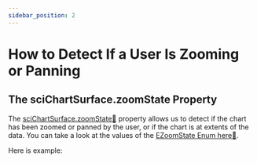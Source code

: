 ```yaml
---
sidebar_position: 2
---
```


# How to Detect If a User Is Zooming or Panning

## The sciChartSurface.zoomState Property

The [sciChartSurface.zoomState:blue_book:](https://www.scichart.com/documentation/js/current/typedoc/classes/scichartsurface.html#zoomstate) property allows us to detect if the chart has been zoomed or panned by the user, or if the chart is at extents of the data. You can take a look at the values of the [EZoomState Enum here:blue_book:](https://www.scichart.com/documentation/js/current/typedoc/enums/ezoomstate.html).


Here is example:


```ts {18} showLineNumbers file=./demo.ts start=region_A_start end=region_A_end

```

<LiveDocSnippet name="./demo" />